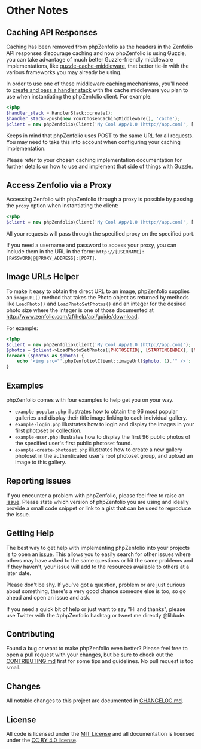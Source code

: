 
# Other Notes

## Caching API Responses

Caching has been removed from phpZenfolio as the headers in the Zenfolio API responses discourage caching and now phpZenfolio is using Guzzle, you can take advantage of much better Guzzle-friendly middleware implementations, like [guzzle-cache-middleware](https://github.com/Kevinrob/guzzle-cache-middleware), that better tie-in with the various frameworks you may already be using.

In order to use one of these middleware caching mechanisms, you'll need to [create and pass a handler stack](http://docs.guzzlephp.org/en/latest/handlers-and-middleware.html) with the cache middleware you plan to use when instantiating the phpZenfolio client. For example:

```php
<?php
$handler_stack = HandlerStack::create();
$handler_stack->push(new YourChosenCachingMiddleware(), 'cache');
$client = new phpZenfolio\Client('My Cool App/1.0 (http://app.com)', ['handler' => $handler_stack]);
```

Keeps in mind that phpZenfolio uses POST to the same URL for all requests.  You may need to take this into account when configuring your caching implementation.

Please refer to your chosen caching implementation documentation for further details on how to use and implement that side of things with Guzzle.


## Access Zenfolio via a Proxy

Accessing Zenfolio with phpZenfolio through a proxy is possible by passing the `proxy` option when instantiating the client:

```php
<?php
$client = new phpZenfolio\Client('My Cool App/1.0 (http://app.com)', ['proxy' => 'http://[PROXY_ADDRESS]:[PORT]']));
```

All your requests will pass through the specified proxy on the specified port.

If you need a username and password to access your proxy, you can include them in the URL in the form: `http://[USERNAME]:[PASSWORD]@[PROXY_ADDRESS]:[PORT]`.


## Image URLs Helper

To make it easy to obtain the direct URL to an image, phpZenfolio supplies an `imageURL()` method that takes the Photo object as returned by methods like `LoadPhoto()` and `LoadPhotoSetPhotos()` and an integer for the desired photo size where the integer is one of those documented at <http://www.zenfolio.com/zf/help/api/guide/download>.

For example:

```php
<?php
$client = new phpZenfolio\Client('My Cool App/1.0 (http://app.com)');
$photos = $client->LoadPhotoSetPhotos([PHOTOSETID], [STARTINGINDEX], [NUMBEROFPHOTOS]);
foreach ($photos as $photo) {
    echo '<img src="'.phpZenfolio\Client::imageUrl($photo, 1).'" />';
}
```


## Examples

phpZenfolio comes with four examples to help get you on your way.

* `example-popular.php` illustrates how to obtain the 96 most popular galleries and display their title image linking to each individual gallery.
* `example-login.php` illustrates how to login and display the images in your first photoset or collection.
* `example-user.php` illustrates how to display the first 96 public photos of the specified user's first public photoset found.
* `example-create-photoset.php` illustrates how to create a new gallery photoset in the authenticated user's root photoset group, and upload an image to this gallery.


## Reporting Issues

If you encounter a problem with phpZenfolio, please feel free to raise an [issue](https://github.com/lildude/phpZenfolio/issues).  Please state which version of phpZenfolio you are using and ideally provide a small code snippet or link to a gist that can be used to reproduce the issue.

## Getting Help

The best way to get help with implementing phpZenfolio into your projects is to open an [issue](https://github.com/lildude/phpZenfolio/issues). This allows you to easily search for other issues where others may have asked to the same questions or hit the same problems and if they haven't, your issue will add to the resources available to others at a later date.

Please don't be shy. If you've got a question, problem or are just curious about something, there's a very good chance someone else is too, so go ahead and open an issue and ask.

If you need a quick bit of help or just want to say "Hi and thanks", please use Twitter with the #phpZenfolio hashtag or tweet me directly @lildude.

## Contributing

Found a bug or want to make phpZenfolio even better? Please feel free to open a pull request with your changes, but be sure to check out the [CONTRIBUTING.md](CONTRIBUTING.md) first for some tips and guidelines. No pull request is too small.


## Changes

All notable changes to this project are documented in [CHANGELOG.md](CHANGELOG.md).


## License

All code is licensed under the [MIT License](https://opensource.org/licenses/MIT) and all documentation is licensed under the [CC BY 4.0 license](https://creativecommons.org/licenses/by/4.0/).
